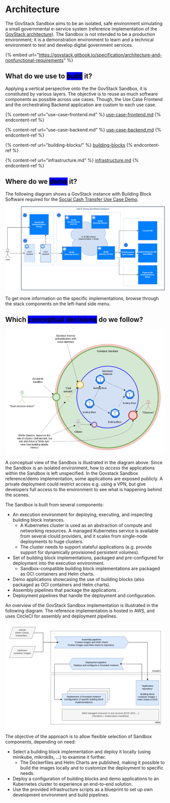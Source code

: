 # Architecture

The GovStack Sandbox aims to be an isolated, safe environment simulating a small governmental e-service system (reference implementation of the [GovStack architecture](https://govstack.gitbook.io/specification/architecture-and-nonfunctional-requirements)). The Sandbox is not intended to be a production environment; it is a demonstration environment to learn and a technical environment to test and develop digital government services.

{% embed url="https://govstack.gitbook.io/specification/architecture-and-nonfunctional-requirements" %}

## What do we use to <mark style="background-color:blue;">build</mark> it?

Applying a vertical perspective onto the the GovStack Sandbox, it is constituted by various layers. The objective is to reuse as much software components as possible across use cases. Though, the Use Case Frontend and the orchestrating Backend application are custom to each use case.

{% content-ref url="use-case-frontend.md" %}
[use-case-frontend.md](use-case-frontend.md)
{% endcontent-ref %}

{% content-ref url="use-case-backend.md" %}
[use-case-backend.md](use-case-backend.md)
{% endcontent-ref %}

{% content-ref url="building-blocks/" %}
[building-blocks](building-blocks/)
{% endcontent-ref %}

{% content-ref url="infrastructure.md" %}
[infrastructure.md](infrastructure.md)
{% endcontent-ref %}

## Where do we <mark style="background-color:blue;">demo</mark> it?

The following diagram shows a GovStack instance with Building Block Software required for the [Social Cash Transfer Use Case Demo](../access-demos/usct-use-case.md).

![USCT demo GovStack instance](../.gitbook/assets/usct-govstack-instance.drawio.png)

To get more information on the specific implementations, browse through the stack components on the left-hand side menu.

## Which <mark style="background-color:blue;">conceptual decisions</mark> do we follow?

![Sandbox conceptual view](../.gitbook/assets/conceptual-view.drawio.png)

A conceptual view of the Sandbox is illustrated in the diagram above. Since the Sandbox is an isolated environment, how to _access_ the applications within the Sandbox is left unspecified. In the Govstack Sandbox reference/demo implementation, some applications are exposed publicly. A private deployment could restrict access e.g. using a VPN, but give developers full access to the environment to see what is happening behind the scenes.

The Sandbox is built from several components:

* An execution environment for deploying, executing, and inspecting building block instances.
  * A Kubernetes cluster is used as an abstraction of compute and networking resources. A managed Kubernetes service is available from several clould providers, and it scales from single-node deployments to huge clusters.
  * The cluster needs to support stateful applications (e.g. provide support for dynamically provisioned persistent volumes).
* Set of building block implementations, packaged and pre-configured for deployment into the execution environment.
  * Sandbox-compatible building block implementations are packaged as OCI containers and Helm charts.
* Demo applications showcasing the use of building blocks (also packaged as OCI containers and Helm charts).
* Assembly pipelines that package the applications .
* Deployment pipelines that handle the deployment and configuration.

An overview of the GovStack Sandbox implementation is illustrated in the following diagram. The reference implementation is hosted in AWS, and uses CircleCI for assembly and deployment pipelines.

![Sandbox infrastructure diagram](../.gitbook/assets/sandbox-infrastructure.drawio.png)

The objective of the approach is to allow flexible selection of Sandbox components, depending on need:

* Select a building block implementation and deploy it locally (using minikube, mikrok8s, ...) to examine it further.
  * The Dockerfiles and Helm Charts are published, making it possible to build the images locally and to customize the deployment to specific needs.
* Deploy a configuration of building blocks and demo applications to an Kubernetes cluster to experience an end-to-end solution.
* Use the provided infrastructure scripts as a blueprint to set up own development environment and build pipelines.

